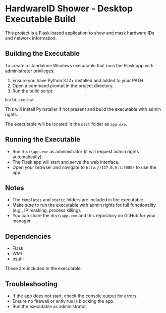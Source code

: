 # HardwareID Shower - Desktop Executable Build

This project is a Flask-based application to show and mask hardware IDs and network information.

## Building the Executable

To create a standalone Windows executable that runs the Flask app with administrator privileges:

1. Ensure you have Python 3.12+ installed and added to your PATH.
2. Open a command prompt in the project directory.
3. Run the build script:

```
build_exe.bat
```

This will install PyInstaller if not present and build the executable with admin rights.

The executable will be located in the `dist` folder as `app.exe`.

## Running the Executable

- Run `dist\app.exe` as administrator (it will request admin rights automatically).
- The Flask app will start and serve the web interface.
- Open your browser and navigate to `http://127.0.0.1:5000/` to use the app.

## Notes

- The `templates` and `static` folders are included in the executable.
- Make sure to run the executable with admin rights for full functionality (e.g., IP masking, process killing).
- You can share the `dist\app.exe` and this repository on GitHub for your manager.

## Dependencies

- Flask
- WMI
- psutil

These are included in the executable.

## Troubleshooting

- If the app does not start, check the console output for errors.
- Ensure no firewall or antivirus is blocking the app.
- Run the executable as administrator.

